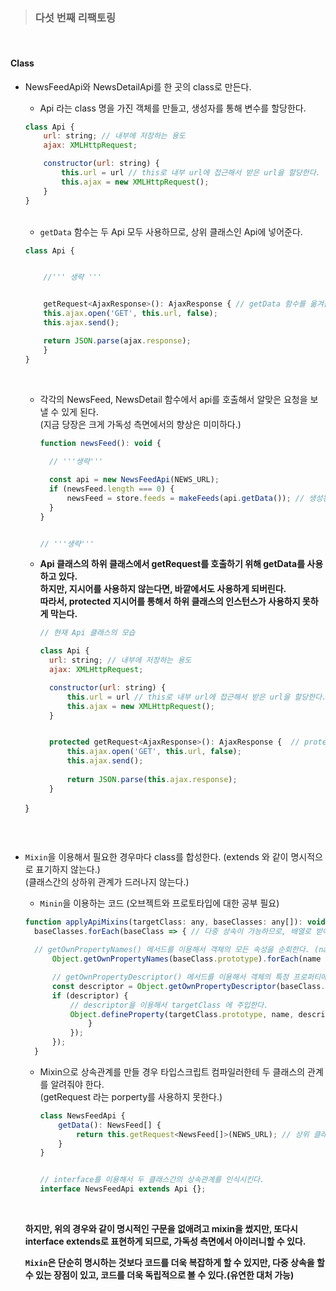 >### 다섯 번째 리팩토링   

<br>

#### Class   

- NewsFeedApi와 NewsDetailApi를 한 곳의 class로 만든다.   
    - Api 라는 class 명을 가진 객체를 만들고, 생성자를 통해 변수를 할당한다.   

    ```js
    class Api {
        url: string; // 내부에 저장하는 용도
        ajax: XMLHttpRequest;

        constructor(url: string) {
            this.url = url // this로 내부 url에 접근해서 받은 url을 할당한다.
            this.ajax = new XMLHttpRequest();
        }
    }

    ```   
    <br>

    - `getData` 함수는 두 Api 모두 사용하므로, 상위 클래스인 Api에 넣어준다.   

    ```js
    class Api {


        //''' 생략 '''


        getRequest<AjaxResponse>(): AjaxResponse { // getData 함수를 옮겨옴.
        this.ajax.open('GET', this.url, false);
        this.ajax.send();
    
        return JSON.parse(ajax.response);
        }
    }
    ```

    <br>

    - 각각의 NewsFeed, NewsDetail 함수에서 api를 호출해서 알맞은 요청을 보낼 수 있게 된다.   
      (지금 당장은 크게 가독성 측면에서의 향상은 미미하다.)   

      ```js
      function newsFeed(): void {
        
        // '''생략'''

        const api = new NewsFeedApi(NEWS_URL);
        if (newsFeed.length === 0) {
            newsFeed = store.feeds = makeFeeds(api.getData()); // 생성된 api 변수를 통해 더 깔끔하게 getData 함수 호출.
        }
      }


      // '''생략'''
      ```
    - **Api 클래스의 하위 클래스에서 getRequest를 호출하기 위해 getData를 사용하고 있다.**   
      **하지만, 지시어를 사용하지 않는다면, 바깥에서도 사용하게 되버린다.**   
      **따라서, protected 지시어를 통해서 하위 클래스의 인스턴스가 사용하지 못하게 막는다.**   

      ```js
      // 현재 Api 클래스의 모습

      class Api {
        url: string; // 내부에 저장하는 용도
        ajax: XMLHttpRequest;

        constructor(url: string) {
            this.url = url // this로 내부 url에 접근해서 받은 url을 할당한다.
            this.ajax = new XMLHttpRequest();
        }


        protected getRequest<AjaxResponse>(): AjaxResponse {  // protected를 이용해서 하위 클래스의 인스턴스가 사용하지 못하게 막는다.
            this.ajax.open('GET', this.url, false);
            this.ajax.send();
        
            return JSON.parse(this.ajax.response);
        }
    }
    ```   

 <br>

- `Mixin`을 이용해서 필요한 경우마다 class를 합성한다. (extends 와 같이 명시적으로 표기하지 않는다.)      
  (클래스간의 상하위 관계가 드러나지 않는다.)    

  - `Minin`을 이용하는 코드 (오브젝트와 프로토타입에 대한 공부 필요)   

  ```js
  function applyApiMixins(targetClass: any, baseClasses: any[]): void {
    baseClasses.forEach(baseClass => { // 다중 상속이 가능하므로, 배열로 받아와서 하나씩 순회한다.
    
    // getOwnPropertyNames() 메서드를 이용해서 객체의 모든 속성을 순회한다. (name을 인자로)
        Object.getOwnPropertyNames(baseClass.prototype).forEach(name => { 

        // getOwnPropertyDescriptor() 메서드를 이용해서 객체의 특정 프로퍼티에 대한 configurable, eumerable, value, writable 등의 명세를 반환한다.
        const descriptor = Object.getOwnPropertyDescriptor(baseClass.prototype, name);
        if (descriptor) {
            // descriptor을 이용해서 targetClass 에 주입한다.
            Object.defineProperty(targetClass.prototype, name, descriptor);
                }
            });
        });
    }

  ```   

  - Mixin으로 상속관계를 만들 경우 타입스크립트 컴파일러한테 두 클래스의 관계를 알려줘야 한다.   
    (getRequest 라는 porperty를 사용하지 못한다.)   

    ```js
    class NewsFeedApi {
        getData(): NewsFeed[] {
            return this.getRequest<NewsFeed[]>(NEWS_URL); // 상위 클래스인 Api의 getRequest를 쓰고 있는 모습.
        }
    }


    // interface를 이용해서 두 클래스간의 상속관계를 인식시킨다. 
    interface NewsFeedApi extends Api {};
    ```
  <br>
  
  **하지만, 위의 경우와 같이 명시적인 구문을 없애려고 mixin을 썼지만, 또다시 interface extends로 표현하게 되므로, 가독성 측면에서 아이러니할 수 있다.**   

  **`Mixin`은 단순히 명시하는 것보다 코드를 더욱 복잡하게 할 수 있지만, 다중 상속을 할 수 있는 장점이 있고, 코드를 더욱 독립적으로 볼 수 있다.(유연한 대처 가능)**           




